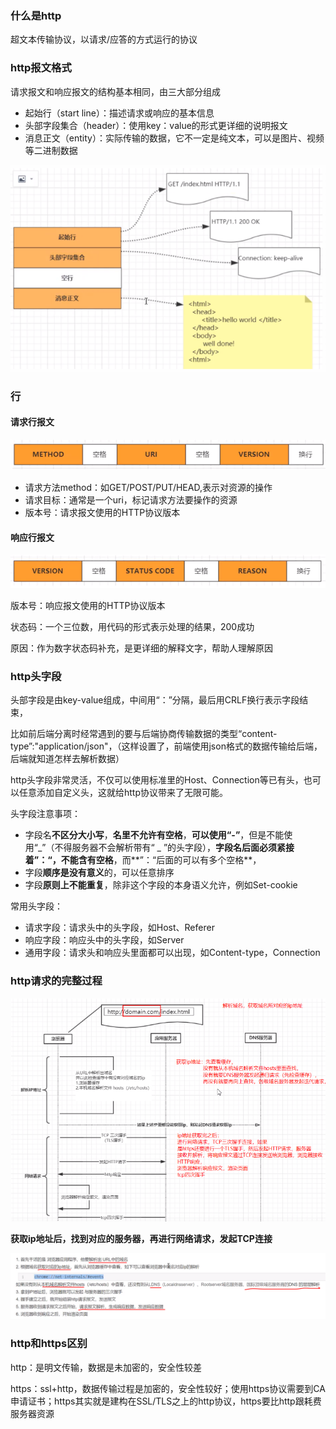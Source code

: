 ### 什么是http

超文本传输协议，以请求/应答的方式运行的协议

### http报文格式

请求报文和响应报文的结构基本相同，由三大部分组成

- 起始行（start line）：描述请求或响应的基本信息
- 头部字段集合（header）：使用key：value的形式更详细的说明报文
- 消息正文（entity）：实际传输的数据，它不一定是纯文本，可以是图片、视频等二进制数据

![image-20211218215905528](http.assets/image-20211218215905528.png) 

### 行

#### 请求行报文

![image-20211218215916693](http.assets/image-20211218215916693.png)

- 请求方法method：如GET/POST/PUT/HEAD,表示对资源的操作
- 请求目标：通常是一个uri，标记请求方法要操作的资源
- 版本号：请求报文使用的HTTP协议版本

#### 响应行报文

![image-20210522210040535](http.assets/image-20210522210040535.png)

版本号：响应报文使用的HTTP协议版本

状态码：一个三位数，用代码的形式表示处理的结果，200成功

原因：作为数字状态码补充，是更详细的解释文字，帮助人理解原因

### http头字段

头部字段是由key-value组成，中间用“：”分隔，最后用CRLF换行表示字段结束，

比如前后端分离时经常遇到的要与后端协商传输数据的类型“content-type”:"application/json"，（这样设置了，前端使用json格式的数据传输给后端，后端就知道怎样去解析数据）

http头字段非常灵活，不仅可以使用标准里的Host、Connection等已有头，也可以任意添加自定义头，这就给http协议带来了无限可能。

头字段注意事项：

- 字段名**不区分大小写**，**名里不允许有空格**，**可以使用“-”**，但是不能使用“_”（不得服务器不会解析带有“ _ ”的头字段），**字段名后面必须紧接着”：“，不能含有空格**，而**”：“后面的可以有多个空格**，
- 字段**顺序是没有意义**的，可以任意排序
- 字段**原则上不能重复**，除非这个字段的本身语义允许，例如Set-cookie



常用头字段：

- 请求字段：请求头中的头字段，如Host、Referer
- 响应字段：响应头中的头字段，如Server
- 通用字段：请求头和响应头里面都可以出现，如Content-type，Connection

### http请求的完整过程

![image-20211218215939204](http.assets/image-20211218215939204.png) 

**获取ip地址后，找到对应的服务器，再进行网络请求，发起TCP连接**

![image-20210523110303290](http.assets/image-20210523110303290.png)



### http和https区别

http：是明文传输，数据是未加密的，安全性较差

https：ssl+http，数据传输过程是加密的，安全性较好；使用https协议需要到CA申请证书；https其实就是建构在SSL/TLS之上的http协议，https要比http跟耗费服务器资源

